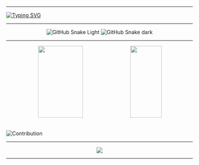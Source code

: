 _____
[![Typing SVG](https://readme-typing-svg.herokuapp.com/?color=3086d4&size=35&center=true&vCenter=true&width=1000&lines=Hello,+My+name+is+Parth+Parmar.;Be+Welcome!+:%29)](https://git.io/typing-svg)
_____
<div align="center">
  
  ![GitHub Snake Light](https://github.com/Code-Parth/code-parth/blob/output/github-contribution-grid-snake.svg#gh-light-mode-only)
  ![GitHub Snake dark](https://github.com/Code-Parth/code-parth/blob/output/github-contribution-grid-snake-dark.svg#gh-dark-mode-only)

</div>

_____

<div align="center">
  <img width="49%" height="195px" src="https://github-readme-streak-stats.herokuapp.com/?user=code-parth&theme=prussian&hide_border=true"/>
  <img width="41%" height="195px" src="https://github-readme-stats.vercel.app/api/top-langs/?username=Code-Parth&theme=prussian&layout=compact&count_private=true&hide_border=true" />
</div>

<br/>

![Contribution](https://github-readme-activity-graph.cyclic.app/graph?username=code-parth&theme=react-dark)

_____
<p align="center">
  <img src="https://github-profile-trophy.vercel.app/?username=Code-Parth&theme=dracula&row=1&no-frame=true&no-bg=true&column=7&margin-w=15&margin-h=15" />
</p>


_____
